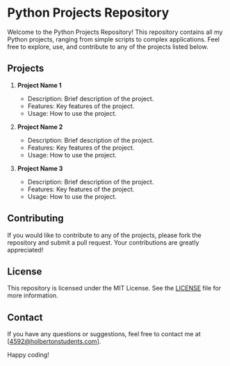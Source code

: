# Python Projects Repository

Welcome to the Python Projects Repository! This repository contains all my Python projects, ranging from simple scripts to complex applications. Feel free to explore, use, and contribute to any of the projects listed below.

## Projects

1. **Project Name 1**
   - Description: Brief description of the project.
   - Features: Key features of the project.
   - Usage: How to use the project.

2. **Project Name 2**
   - Description: Brief description of the project.
   - Features: Key features of the project.
   - Usage: How to use the project.

3. **Project Name 3**
   - Description: Brief description of the project.
   - Features: Key features of the project.
   - Usage: How to use the project.

## Contributing

If you would like to contribute to any of the projects, please fork the repository and submit a pull request. Your contributions are greatly appreciated!

## License

This repository is licensed under the MIT License. See the [LICENSE](LICENSE) file for more information.

## Contact

If you have any questions or suggestions, feel free to contact me at [4592@holbertonstudents.com].

Happy coding!

